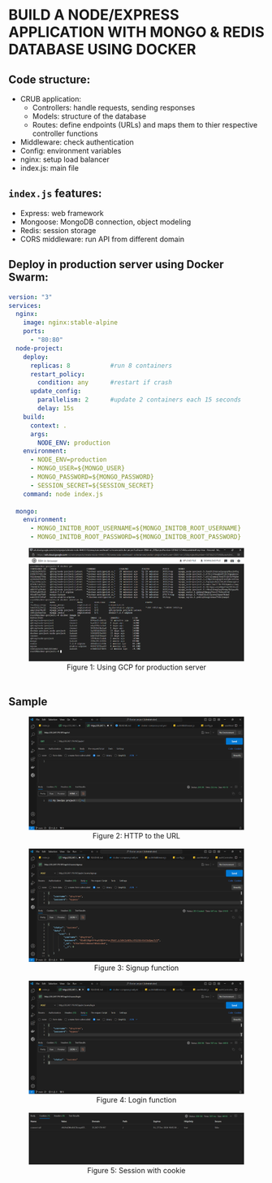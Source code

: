 # BUILD A NODE/EXPRESS APPLICATION WITH MONGO & REDIS DATABASE USING DOCKER 
## Code structure:
- CRUB application:
    - Controllers: handle requests, sending responses
    - Models: structure of the database
    - Routes: define endpoints (URLs) and maps them to thier respective controller functions
- Middleware: check authentication
- Config: environment variables
- nginx: setup load balancer
- index.js: main file
## `index.js` features:
- Express: web framework
- Mongoose: MongoDB connection, object modeling
- Redis: session storage
- CORS middleware: run API from different domain
## Deploy in production server using Docker Swarm:
```yml
version: "3"
services:
  nginx:
    image: nginx:stable-alpine
    ports:
      - "80:80"
  node-project:
    deploy:
      replicas: 8           #run 8 containers              
      restart_policy:   
        condition: any      #restart if crash
      update_config:
        parallelism: 2      #update 2 containers each 15 seconds
        delay: 15s
    build:
      context: . 
      args: 
        NODE_ENV: production
    environment:
      - NODE_ENV=production
      - MONGO_USER=${MONGO_USER}
      - MONGO_PASSWORD=${MONGO_PASSWORD}
      - SESSION_SECRET=${SESSION_SECRET}
    command: node index.js

  mongo:
    environment:
      - MONGO_INITDB_ROOT_USERNAME=${MONGO_INITDB_ROOT_USERNAME}
      - MONGO_INITDB_ROOT_PASSWORD=${MONGO_INITDB_ROOT_PASSWORD}

```
<figure style="text-align: center;">
    <img src="images/GCP server.png" alt="Using GCP for production server">
  <figcaption>Figure 1: Using GCP for production server</figcaption>
  <br>
</figure>

## Sample
<figure style="text-align: center;">
  <img src="images/api test.png" alt="HTTP to the URL">
  <figcaption>Figure 2: HTTP to the URL</figcaption>
  <br>

  <img src="images/signup function.png" alt="Signup function">
  <figcaption>Figure 3: Signup function</figcaption>
  <br>

  <img src="images/login function.png" alt="Login function">
  <figcaption>Figure 4: Login function</figcaption>
  <br>

  <img src="images/session with cookie.png" alt="Session with cookie">
  <figcaption>Figure 5: Session with cookie</figcaption>
  <br>
</figure>


